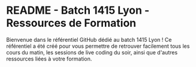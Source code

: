 # README - Batch 1415 Lyon - Ressources de Formation

Bienvenue dans le référentiel GitHub dédié au batch 1415 Lyon ! Ce référentiel a été créé pour vous permettre de retrouver facilement tous les cours du matin, les sessions de live coding du soir, ainsi que d'autres ressources liées à votre formation.
